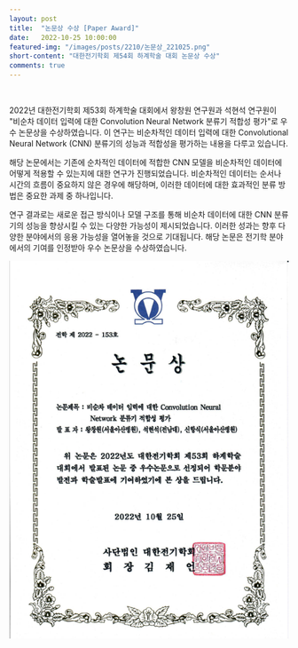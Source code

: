 ```yaml
---
layout: post
title:  "논문상 수상 [Paper Award]" 
date:   2022-10-25 10:00:00
featured-img: "/images/posts/2210/논문상_221025.png"
short-content: "대한전기학회 제54회 하계학술 대회 논문상 수상" 
comments: true
---
```


<br> 

2022년 대한전기학회 제53회 하계학술 대회에서 왕창원 연구원과 석현석 연구원이 "비순차 데이터 입력에 대한 Convolution Neural Network 분류기 적합성 평가"로 우수 논문상을 수상하였습니다. 이 연구는 비순차적인 데이터 입력에 대한 Convolutional Neural Network (CNN) 분류기의 성능과 적합성을 평가하는 내용을 다루고 있습니다.

해당 논문에서는 기존에 순차적인 데이터에 적합한 CNN 모델을 비순차적인 데이터에 어떻게 적용할 수 있는지에 대한 연구가 진행되었습니다. 비순차적인 데이터는 순서나 시간의 흐름이 중요하지 않은 경우에 해당하며, 이러한 데이터에 대한 효과적인 분류 방법은 중요한 과제 중 하나입니다.

연구 결과로는 새로운 접근 방식이나 모델 구조를 통해 비순차 데이터에 대한 CNN 분류기의 성능을 향상시킬 수 있는 다양한 가능성이 제시되었습니다. 이러한 성과는 향후 다양한 분야에서의 응용 가능성을 열어놓을 것으로 기대됩니다. 해당 논문은 전기학 분야에서의 기여를 인정받아 우수 논문상을 수상하였습니다.

<span class="image featured" style="max-width: 50%; max-height: 50%"><img src="/images/posts/2210/논문상_221025.png" alt="" style="wdith:50% ,height:50%"></span>